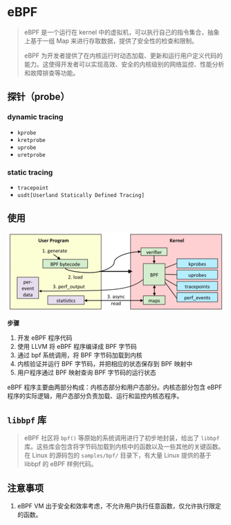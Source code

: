 # eBPF

<!-- ![](images/READMe20230725113334.png) -->

> eBPF 是一个运行在 kernel 中的虚拟机，可以执行自己的指令集合，抽象上基于一组 Map 来进行存取数据，提供了安全性的检查和限制。
>
> eBPF <!-- 是一种在 Linux 内核上运行的强大网络和性能分析工具，它--> 为开发者提供了在内核运行时动态加载、更新和运行用户定义代码的能力。这使得开发者可以实现高效、安全的内核级别的网络监控、性能分析和故障排查等功能。

## 探针（probe）

### dynamic tracing

- `kprobe`
- `kretprobe`
- `uprobe`
- `uretprobe`

### static tracing

- `tracepoint`
- `usdt[Userland Statically Defined Tracing]`

## 使用

![](images/READMe20230725151113.png)

**步骤**

1. 开发 eBPF 程序代码
2. 使用 LLVM 将 eBPF 程序编译成 BPF 字节码
3. 通过 bpf 系统调用，将 BPF 字节码加载到内核
4. 内核验证并运行 BPF 字节码，并把相应的状态保存到 BPF 映射中
5. 用户程序通过 BPF 映射查询 BPF 字节码的运行状态

eBPF 程序主要由两部分构成：内核态部分和用户态部分。内核态部分包含 eBPF 程序的实际逻辑，用户态部分负责加载、运行和监控内核态程序。

## `libbpf` 库

> eBPF 社区将 `bpf()` 等原始的系统调用进行了初步地封装，给出了 `libbpf` 库。这些库会包含将字节码加载到内核中的函数以及一些其他的关键函数。在 Linux 的源码包的 `samples/bpf/` 目录下，有大量 Linux 提供的基于 libbpf 的 eBPF 样例代码。

## 注意事项

1. eBPF VM 出于安全和效率考虑，不允许用户执行任意函数，仅允许执行限定的函数。